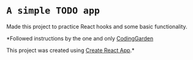 # `A simple TODO app`

Made this project to practice React hooks and some basic functionality.

*Followed instructions by the one and only [CodingGarden](https://www.youtube.com/channel/UCLNgu_OupwoeESgtab33CCw)

This project was created using [Create React App](https://github.com/facebook/create-react-app).*
